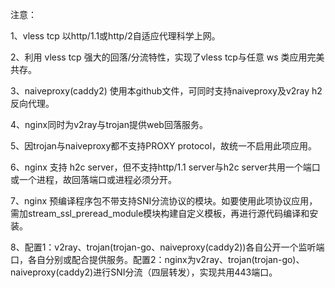 注意：

1、vless tcp 以http/1.1或http/2自适应代理科学上网。

2、利用 vless tcp 强大的回落/分流特性，实现了vless tcp与任意 ws 类应用完美共存。

3、naiveproxy(caddy2) 使用本github文件，可同时支持naiveproxy及v2ray h2反向代理。

4、nginx同时为v2ray与trojan提供web回落服务。

5、因trojan与naiveproxy都不支持PROXY protocol，故统一不启用此项应用。

6、nginx 支持 h2c server，但不支持http/1.1 server与h2c server共用一个端口或一个进程，故回落端口或进程必须分开。

7、nginx 预编译程序包不带支持SNI分流协议的模块。如要使用此项协议应用，需加stream_ssl_preread_module模块构建自定义模板，再进行源代码编译和安装。

8、配置1：v2ray、trojan(trojan-go、naiveproxy(caddy2))各自公开一个监听端口，各自分别或配合提供服务。配置2：nginx为v2ray、trojan(trojan-go)、naiveproxy(caddy2)进行SNI分流（四层转发），实现共用443端口。

